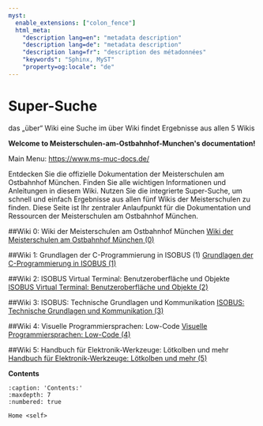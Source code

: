 ```yaml
---
myst:
  enable_extensions: ["colon_fence"]
  html_meta:
    "description lang=en": "metadata description"
    "description lang=de": "metadata description"
    "description lang=fr": "description des métadonnées"
    "keywords": "Sphinx, MyST"
    "property=og:locale": "de"
---
```


# Super-Suche
das „über“ Wiki
eine Suche im über Wiki findet Ergebnisse aus allen 5 Wikis

**Welcome to Meisterschulen-am-Ostbahnhof-Munchen's documentation!**

Main Menu: <https://www.ms-muc-docs.de/>

Entdecken Sie die offizielle Dokumentation der Meisterschulen am Ostbahnhof München. Finden Sie alle wichtigen Informationen und Anleitungen in diesem Wiki. Nutzen Sie die integrierte Super-Suche, um schnell und einfach Ergebnisse aus allen fünf Wikis der Meisterschulen zu finden. Diese Seite ist Ihr zentraler Anlaufpunkt für die Dokumentation und Ressourcen der Meisterschulen am Ostbahnhof München.

##Wiki 0: Wiki der Meisterschulen am Ostbahnhof München
[Wiki der Meisterschulen am Ostbahnhof München (0)](https://docs.ms-muc-docs.de/de/latest/) 

##Wiki 1: Grundlagen der C-Programmierung in ISOBUS (1) 
[Grundlagen der C-Programmierung in ISOBUS (1)](https://docs.ms-muc-docs.de/projects/install-isobus-environment-docs/de/latest/) 

##Wiki 2: ISOBUS Virtual Terminal: Benutzeroberfläche und Objekte
[ISOBUS Virtual Terminal: Benutzeroberfläche und Objekte (2)](https://docs.ms-muc-docs.de/projects/isobus-vt-objects-docs/de/latest/) 

##Wiki 3: ISOBUS: Technische Grundlagen und Kommunikation
[ISOBUS: Technische Grundlagen und Kommunikation (3)](https://docs.ms-muc-docs.de/projects/isobus-other-docs/de/latest/) 

##Wiki 4: Visuelle Programmiersprachen: Low-Code
[Visuelle Programmiersprachen: Low-Code (4)](https://docs.ms-muc-docs.de/projects/visual-programming-languages-docs/de/latest/) 

##Wiki 5: Handbuch für Elektronik-Werkzeuge: Lötkolben und mehr
[Handbuch für Elektronik-Werkzeuge: Lötkolben und mehr (5)](https://docs.ms-muc-docs.de/projects/werkzeug-docs/de/latest/) 







**Contents**

```{toctree}
:caption: 'Contents:'
:maxdepth: 7
:numbered: true

Home <self>
```

